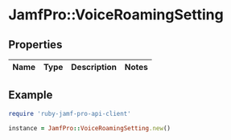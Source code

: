 # JamfPro::VoiceRoamingSetting

## Properties

| Name | Type | Description | Notes |
| ---- | ---- | ----------- | ----- |

## Example

```ruby
require 'ruby-jamf-pro-api-client'

instance = JamfPro::VoiceRoamingSetting.new()
```

